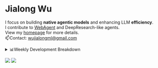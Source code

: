 #  Jialong Wu

I focus on building **native agentic models** and enhancing LLM **efficiency**.<br>
I contribute to [WebAgent](https://github.com/Alibaba-NLP/WebAgent) and DeepResearch-like agents.<br>
View my [homepage](https://callanwu.github.io/) for more details. <br>
📫Contact: wujialongml@gmail.com

<details><summary>📊Weekly Development Breakdown</summary>

<!--START_SECTION:waka-->

```txt
From: 17 August 2025 - To: 24 August 2025

Total Time: 34 hrs 38 mins

Python                27 hrs 18 mins  ███████████████████▓░░░░░   78.83 %
JSON                  5 hrs 52 mins   ████▒░░░░░░░░░░░░░░░░░░░░   16.94 %
HTML                  18 mins         ▒░░░░░░░░░░░░░░░░░░░░░░░░   00.89 %
Markdown              15 mins         ▒░░░░░░░░░░░░░░░░░░░░░░░░   00.76 %
Bash                  14 mins         ▒░░░░░░░░░░░░░░░░░░░░░░░░   00.69 %
```

<!--END_SECTION:waka-->

[![wakatime](https://wakatime.com/badge/user/c6720b29-9431-4a60-bc9d-e1fb2b6bd65f.svg)](https://wakatime.com/@c6720b29-9431-4a60-bc9d-e1fb2b6bd65f)
</details>

[![](https://img.shields.io/badge/Google%20Scholar-4385FE.svg?&color=d6d6d6&style=flat-square&logo=google-scholar)](https://scholar.google.com/citations?user=6eg2m4YAAAAJ)
![](https://komarev.com/ghpvc/?username=callanwu)
